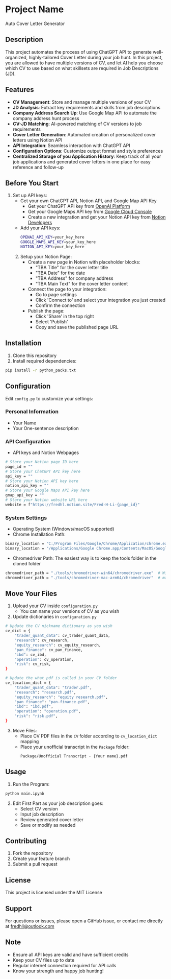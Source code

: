 # Project Name  
Auto Cover Letter Generator  

## Description
This project automates the process of using ChatGPT API to generate well-organized, highly-tailored Cover Letter during your job hunt. In this project, you are allowed to have multiple versions of CV, and let AI help you choose which CV to use based on what skillsets are required in Job Descriptions (JD).

## Features
- **CV Management**: Store and manage multiple versions of your CV
- **JD Analysis**: Extract key requirements and skills from job descriptions
- **Company Address Search Up**: Use Google Map API to automate the company address hunt process
- **CV-JD Matching**: AI-powered matching of CV versions to job requirements
- **Cover Letter Generation**: Automated creation of personalized cover letters using Notion API
- **API Integration**: Seamless interaction with ChatGPT API
- **Configuration Options**: Customize output format and style preferences
- **Centralized Storage of you Application History**: Keep track of all your job applications and generated cover letters in one place for easy reference and follow-up

## Before You Start
1. Set up API keys:
    - Get your own ChatGPT API, Notion API, and Google Map API Key
        - Get your ChatGPT API key from [OpenAI Platform](https://platform.openai.com/account/api-keys)
        - Get your Google Maps API key from [Google Cloud Console](https://console.cloud.google.com/apis/credentials)
        - Create a new integration and get your Notion API key from [Notion Developers](https://www.notion.so/my-integrations)
    - Add your API keys:
      ```bash
      OPENAI_API_KEY=your_key_here
      GOOGLE_MAPS_API_KEY=your_key_here
      NOTION_API_KEY=your_key_here
      ```
    2. Setup your Notion Page:
        - Create a new page in Notion with placeholder blocks:
            - "TBA Title" for the cover letter title
            - "TBA Date" for the date
            - "TBA Address" for company address
            - "TBA Main Text" for the cover letter content
        - Connect the page to your integration:
            - Go to page settings
            - Click 'Connect to' and select your integration you just created
            - Confirm the connection
        - Publish the page:
            - Click 'Share' in the top right
            - Select 'Publish'
            - Copy and save the published page URL


## Installation
1. Clone this repository
2. Install required dependencies:
```bash
pip install -r python_packs.txt
```

## Configuration
Edit `config.py` to customize your settings:

### Personal Information
- Your Name
- Your One-sentence description

### API Configuration
- API keys and Notion Webpages
```bash
# Store your Notion page ID here
page_id = ""
# Store your ChatGPT API key here
api_key = ""
# Store your Notion API key here
notion_api_key = ""
# Store your Google Maps API key here
gmap_api_key = ""
# Store your Notion website URL here
website = f"https://fredhl.notion.site/Fred-H-Li-{page_id}"
```

### System Settings
- Operating System (Windows/macOS supported)
- Chrome Installation Path:
```bash
binary_location = "C:/Program Files/Google/Chrome/Application/chrome.exe"  # Windows example
binary_location = "/Applications/Google Chrome.app/Contents/MacOS/Google Chrome"  # macOS example
```
- Chromedriver Path: The easiest way is to keep the tools folder in the cloned folder
```bash
chromedriver_path = "./tools/chromedriver-win64/chromedriver.exe"  # Windows example
chromedriver_path = "./tools/chromedriver-mac-arm64/chromedriver"  # macOS example
```

## Move Your Files
1. Upload your CV inside `configuration.py`
    - You can name your versions of CV as you wish
2. Update dictionaries in `configuration.py`
```bash
# Update the CV nickname dictionary as you wish
cv_dict = {
    "trader_quant_data": cv_trader_quant_data,
    "research": cv_research,
    "equity_research": cv_equity_research,
    "pan_finance": cv_pan_finance,
    "ibd": cv_ibd,
    "operation": cv_operation,
    "risk": cv_risk,
}

# Update the what pdf is called in your CV folder
cv_location_dict = {
    "trader_quant_data": "trader.pdf",
    "research": "research.pdf",
    "equity_research": "equity research.pdf",
    "pan_finance": "pan-finance.pdf",
    "ibd": "ibd.pdf",
    "operation": "operation.pdf",
    "risk": "risk.pdf",
}
```
3. Move Files:
    - Place CV PDF files in the `CV` folder according to `cv_location_dict` mapping
    - Place your unofficial transcript in the `Package` folder:
        ```
        Package/Unofficial Transcript - {Your name}.pdf
        ```

## Usage
1. Run the Program:
```bash
python main.ipynb
```
2. Edit First Part as your job description goes:
    - Select CV version
    - Input job description
    - Review generated cover letter
    - Save or modify as needed

## Contributing
1. Fork the repository
2. Create your feature branch
3. Submit a pull request

## License
This project is licensed under the MIT License

## Support
For questions or issues, please open a GitHub issue, or contact me directly at fredhli@outlook.com

## Note
- Ensure all API keys are valid and have sufficient credits
- Keep your CV files up to date
- Regular internet connection required for API calls
- Know your strength and happy job hunting!